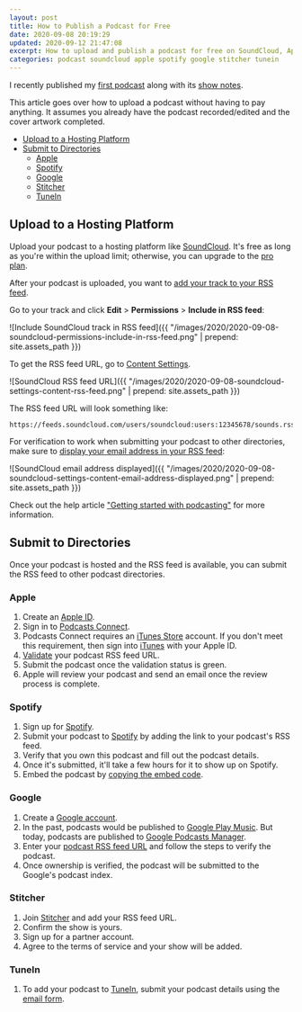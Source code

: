 ```yaml
---
layout: post
title: How to Publish a Podcast for Free
date: 2020-09-08 20:19:29
updated: 2020-09-12 21:47:08
excerpt: How to upload and publish a podcast for free on SoundCloud, Apple, Spotify, Google, Stitcher, and TuneIn.
categories: podcast soundcloud apple spotify google stitcher tunein
---
```


I recently published my [first podcast](https://b.remarkabl.org/3ibf5eY) along with its [show notes](https://b.remarkabl.org/2FjE7tI).

This article goes over how to upload a podcast without having to pay anything. It assumes you already have the podcast recorded/edited and the cover artwork completed.

- [Upload to a Hosting Platform](#upload-to-a-hosting-platform)
- [Submit to Directories](#submit-to-directories)
  - [Apple](#apple)
  - [Spotify](#spotify)
  - [Google](#google)
  - [Stitcher](#stitcher)
  - [TuneIn](#tunein)

## Upload to a Hosting Platform

Upload your podcast to a hosting platform like [SoundCloud](https://soundcloud.com/). It's free as long as you're within the upload limit; otherwise, you can upgrade to the [pro plan](https://checkout.soundcloud.com/pro).

After your podcast is uploaded, you want to [add your track to your RSS feed](https://help.soundcloud.com/hc/en-us/articles/115003451347).

Go to your track and click **Edit** > **Permissions** > **Include in RSS feed**:

![Include SoundCloud track in RSS feed]({{ "/images/2020/2020-09-08-soundcloud-permissions-include-in-rss-feed.png" | prepend: site.assets_path }})

To get the RSS feed URL, go to [Content Settings](http://soundcloud.com/settings/content).

![SoundCloud RSS feed URL]({{ "/images/2020/2020-09-08-soundcloud-settings-content-rss-feed.png" | prepend: site.assets_path }})

The RSS feed URL will look something like:

```
https://feeds.soundcloud.com/users/soundcloud:users:12345678/sounds.rss
```

For verification to work when submitting your podcast to other directories, make sure to [display your email address in your RSS feed](https://help.soundcloud.com/hc/en-us/articles/115003447807):

![SoundCloud email address displayed]({{ "/images/2020/2020-09-08-soundcloud-settings-content-email-address-displayed.png" | prepend: site.assets_path }})

Check out the help article ["Getting started with podcasting"](https://help.soundcloud.com/hc/en-us/articles/115003453807-Getting-started-with-podcasting) for more information.

## Submit to Directories

Once your podcast is hosted and the RSS feed is available, you can submit the RSS feed to other podcast directories.

### Apple

1. Create an [Apple ID](https://support.apple.com/en-us/HT204316).
2. Sign in to [Podcasts Connect](https://itunespartner.apple.com/podcasts/).
3. Podcasts Connect requires an [iTunes Store](https://support.apple.com/en-us/HT201762) account. If you don't meet this requirement, then sign into [iTunes](https://www.apple.com/itunes/) with your Apple ID.
4. [Validate](https://podcastsconnect.apple.com/my-podcasts/new-feed) your podcast RSS feed URL.
5. Submit the podcast once the validation status is green.
6. Apple will review your podcast and send an email once the review process is complete.

### Spotify

1. Sign up for [Spotify](https://www.spotify.com/signup/).
2. Submit your podcast to [Spotify](https://podcasters.spotify.com/submit) by adding the link to your podcast's RSS feed.
3. Verify that you own this podcast and fill out the podcast details.
4. Once it's submitted, it'll take a few hours for it to show up on Spotify.
5. Embed the podcast by [copying the embed code](https://newsroom.spotify.com/2018-09-04/how-to-embed-spotifys-play-button/).

### Google

1. Create a [Google account](https://support.google.com/accounts/answer/27441).
2. In the past, podcasts would be published to [Google Play Music](https://play.google.com/music/podcasts/publish). But today, podcasts are published to [Google Podcasts Manager](https://podcastsmanager.google.com/).
3. Enter your [podcast RSS feed URL](https://podcastsmanager.google.com/add-feed) and follow the steps to verify the podcast.
4. Once ownership is verified, the podcast will be submitted to the Google's podcast index.

### Stitcher

1. Join [Stitcher](https://partners.stitcher.com/join) and add your RSS feed URL.
2. Confirm the show is yours.
3. Sign up for a partner account.
4. Agree to the terms of service and your show will be added.

### TuneIn

1. To add your podcast to [TuneIn](https://tunein.com/), submit your podcast details using the [email form](https://help.tunein.com/contact/add-podcast-S19TR3Sdf).
